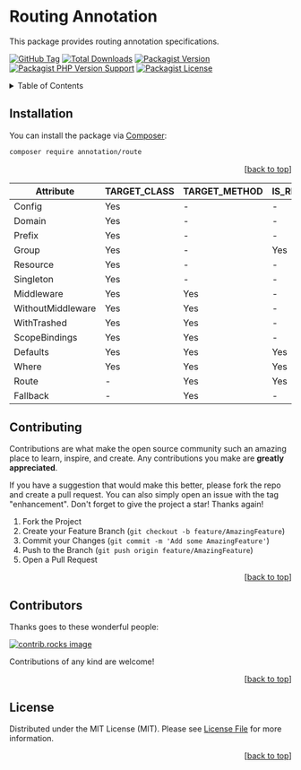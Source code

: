<a id="readme-top"></a>

# Routing Annotation

This package provides routing annotation specifications.

[![GitHub Tag][GitHub Tag]][GitHub Tag URL]
[![Total Downloads][Total Downloads]][Packagist URL]
[![Packagist Version][Packagist Version]][Packagist URL]
[![Packagist PHP Version Support][Packagist PHP Version Support]][Repository URL]
[![Packagist License][Packagist License]][Repository URL]

<!-- TABLE OF CONTENTS -->
<details>
    <summary>Table of Contents</summary>
    <ol>
        <li><a href="#installation">Installation</a></li>
        <li><a href="#contributing">Contributing</a></li>
        <li><a href="#contributors">Contributors</a></li>
        <li><a href="#license">License</a></li>
    </ol>
</details>

<!-- INSTALLATION -->

## Installation

You can install the package via [Composer]:

```bash
composer require annotation/route
```

<p align="right">[<a href="#readme-top">back to top</a>]</p>

| Attribute         | TARGET_CLASS | TARGET_METHOD | IS_REPEATABLE | Interface           |
|-------------------|--------------|---------------|---------------|---------------------|
| Config            | Yes          | -             | -             | Config              |
| Domain            | Yes          | -             | -             | Routing             |
| Prefix            | Yes          | -             | -             | Routing             |
| Group             | Yes          | -             | Yes           | Routing             |
| Resource          | Yes          | -             | -             | Routing,Resource    |
| Singleton         | Yes          | -             | -             | Routing,Resource    |
| Middleware        | Yes          | Yes           | -             | Routing             |
| WithoutMiddleware | Yes          | Yes           | -             | Routing             |
| WithTrashed       | Yes          | Yes           | -             | Routing             |
| ScopeBindings     | Yes          | Yes           | -             | Routing             |
| Defaults          | Yes          | Yes           | Yes           | Routing             |
| Where             | Yes          | Yes           | Yes           | Routing,Where       |
| Route             | -            | Yes           | Yes           | Routing,Route       |
| Fallback          | -            | Yes           | -             | Routing,Route,Where |

<!-- CONTRIBUTING -->

## Contributing

Contributions are what make the open source community such an amazing place to learn, inspire, and create. Any contributions you make are **greatly appreciated**.

If you have a suggestion that would make this better, please fork the repo and create a pull request. You can also simply open an issue with the tag "enhancement".
Don't forget to give the project a star! Thanks again!

1. Fork the Project
2. Create your Feature Branch (`git checkout -b feature/AmazingFeature`)
3. Commit your Changes (`git commit -m 'Add some AmazingFeature'`)
4. Push to the Branch (`git push origin feature/AmazingFeature`)
5. Open a Pull Request

<p align="right">[<a href="#readme-top">back to top</a>]</p>

<!-- CONTRIBUTORS -->

## Contributors

Thanks goes to these wonderful people:

<a href="https://github.com/dependencies-packagist/route/graphs/contributors">
  <img src="https://contrib.rocks/image?repo=dependencies-packagist/route" alt="contrib.rocks image" />
</a>

Contributions of any kind are welcome!

<p align="right">[<a href="#readme-top">back to top</a>]</p>

<!-- LICENSE -->

## License

Distributed under the MIT License (MIT). Please see [License File] for more information.

<p align="right">[<a href="#readme-top">back to top</a>]</p>

[GitHub Tag]: https://img.shields.io/github/v/tag/dependencies-packagist/route

[Total Downloads]: https://img.shields.io/packagist/dt/annotation/route?style=flat-square

[Packagist Version]: https://img.shields.io/packagist/v/annotation/route

[Packagist PHP Version Support]: https://img.shields.io/packagist/php-v/annotation/route

[Packagist License]: https://img.shields.io/github/license/dependencies-packagist/route

[Packagist URL]: https://packagist.org/packages/annotation/route

[Repository URL]: https://github.com/dependencies-packagist/route

[GitHub Open Issues]: https://github.com/dependencies-packagist/route/issues

[GitHub Tag URL]: https://github.com/dependencies-packagist/route/tagsv

[License File]: https://github.com/dependencies-packagist/route/blob/main/LICENSE

[Composer]: https://getcomposer.org
